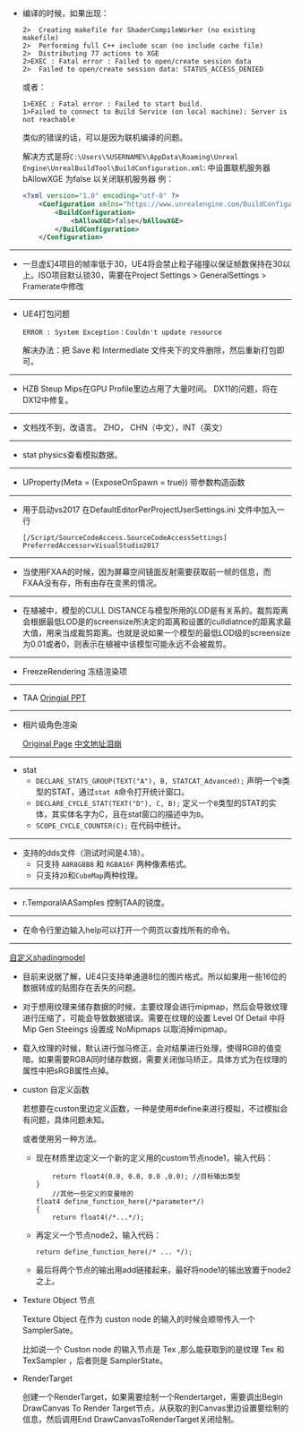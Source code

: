 * 编译的时候，如果出现：

    ```
    2>  Creating makefile for ShaderCompileWorker (no existing makefile)
    2>  Performing full C++ include scan (no include cache file)
    2>  Distributing 77 actions to XGE
    2>EXEC : Fatal error : Failed to open/create session data
    2>  Failed to open/create session data: STATUS_ACCESS_DENIED
    ```

    或者：
    ```
    1>EXEC : Fatal error : Failed to start build.
    1>Failed to connect to Build Service (on local machine): Server is not reachable
    ```

    类似的错误的话，可以是因为联机编译的问题。

    解决方式是将`C:\Users\%USERNAME%\AppData\Roaming\Unreal Engine\UnrealBuildTool\BuildConfiguration.xml`: 中设置联机服务器  bAllowXGE 为false 以关闭联机服务器
    例：
    ```xml
    <?xml version="1.0" encoding="utf-8" ?>
        <Configuration xmlns="https://www.unrealengine.com/BuildConfiguration">
            <BuildConfiguration>
                <bAllowXGE>false</bAllowXGE>
            </BuildConfiguration>
        </Configuration>
    ```

---

* 一旦虚幻4项目的帧率低于30，UE4将会禁止粒子碰撞以保证帧数保持在30以上。ISO项目默认锁30，需要在Project Settings > GeneralSettings > Framerate中修改 

---

* UE4打包问题

    ```
    ERROR : System Exception：Couldn't update resource
    ```

    解决办法：把 Save 和 Intermediate 文件夹下的文件删除，然后重新打包即可。

---

* HZB Steup Mips在GPU Profile里边占用了大量时间。
    DX11的问题，将在DX12中修复。

---

* 文档找不到，改语言。
    ZHO， CHN（中文），INT（英文）

---

* stat physics查看模拟数据。

---

* UProperty(Meta = (ExposeOnSpawn = true)) 带参数构造函数

---

* 用于启动vs2017
    在DefaultEditorPerProjectUserSettings.ini 文件中加入一行
    ```
    [/Script/SourceCodeAccess.SourceCodeAccessSettings]
    PreferredAccessor=VisualStudio2017
    ```

---

* 当使用FXAA的时候，因为屏幕空间镜面反射需要获取前一帧的信息，而FXAA没有存，所有由存在变黑的情况。

---

* 在植被中，模型的CULL DISTANCE与模型所用的LOD是有关系的。裁剪距离会根据最低LOD是的screensize所决定的距离和设置的culldiatnce的距离求最大值，用来当成裁剪距离。也就是说如果一个模型的最低LOD级的screensize为0.01或者0，则表示在植被中该模型可能永远不会被裁剪。

---
* FreezeRendering
    冻结渲染项

---

* TAA
[Oringial PPT](https://de45xmedrsdbp.cloudfront.net/Resources/files/TemporalAA_small-59732822.pdf)

---
* 相片级角色渲染

    [Original Page](https://docs.unrealengine.com/en-us/Resources/Showcases/PhotorealisticCharacter)
    [中文地址泪崩](https://docs-origin.unrealengine.com/latest/CHN/Resources/Showcases/PhotorealisticCharacter/index.html)

---
* stat
    * `DECLARE_STATS_GROUP(TEXT("A"), B, STATCAT_Advanced);`
        声明一个`B`类型的STAT，通过`stat A`命令打开统计窗口。
    * `DECLARE_CYCLE_STAT(TEXT("D"), C, B);`
        定义一个`B`类型的STAT的实体，其实体名字为C，且在stat窗口的描述中为`D`。
    * `SCOPE_CYCLE_COUNTER(C);`
        在代码中统计。

---
* 支持的dds文件（测试时间是4.18）。
    * 只支持 `A8R8G8B8` 和 `RGBA16F` 两种像素格式。
    * 只支持`2D`和`CubeMap`两种纹理。

---
* r.TemporalAASamples
    控制TAA的锐度。

---

* 在命令行里边输入help可以打开一个网页以查找所有的命令。

---

[自定义shadingmodel](http://blog.felixkate.net/2016/05/22/adding-a-custom-shading-model-1/)

* 目前来说据了解，UE4只支持单通道8位的图片格式。所以如果用一些16位的数据转成的贴图存在丢失的问题。

* 对于想用纹理来储存数据的时候，主要纹理会进行mipmap，然后会导致纹理进行压缩了，可能会导致数据错误。需要在纹理的设置 Level Of Detail 中将 Mip Gen Steeings 设置成 NoMipmaps 以取消掉mipmap。

* 载入纹理的时候，默认进行伽马修正，会对结果进行处理，使得RGB的值变暗。如果需要RGBA同时储存数据，需要关闭伽马矫正，具体方式为在纹理的属性中把sRGB属性点掉。


* custon 自定义函数

    若想要在custon里边定义函数，一种是使用#define来进行模拟，不过模拟会有问题，具体问题未知。
    
    或者使用另一种方法。

    * 现在材质里边定义一个新的定义用的custom节点node1，输入代码：
        ```
            return float4(0.0, 0.0, 0.0 ,0.0); //目标输出类型
        }
            //其他一些定义的变量啥的
        float4 define_function_here(/*parameter*/)
        {
            return float4(/*...*/);
        ```

    * 再定义一个节点node2，输入代码：
        ```
        return define_function_here(/* ... */);
        ```
    
    * 最后将两个节点的输出用add链接起来，最好将node1的输出放置于node2之上。

    
*   Texture Object 节点

    Texture Object 在作为 custon node 的输入的时候会顺带传入一个SamplerSate。

    比如说一个 Custon node 的输入节点是 Tex ,那么能获取到的是纹理 Tex 和 TexSampler ，后者则是 SamplerState。

*   RenderTarget

    创建一个RenderTarget，如果需要绘制一个Rendertarget，需要调出Begin DrawCanvas To Render Target节点，从获取的到Canvas里边设置要绘制的信息，然后调用End DrawCanvasToRenderTarget关闭绘制。

